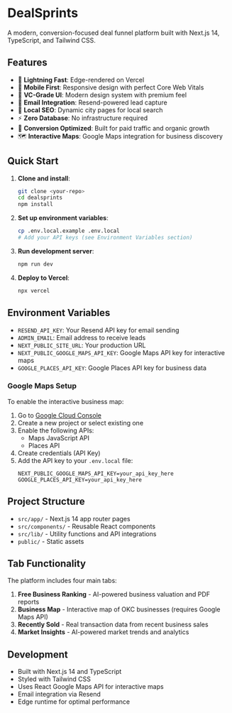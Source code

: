 # DealSprints

A modern, conversion-focused deal funnel platform built with Next.js 14, TypeScript, and Tailwind CSS.

## Features

- 🚀 **Lightning Fast**: Edge-rendered on Vercel
- 📱 **Mobile First**: Responsive design with perfect Core Web Vitals
- 🎨 **VC-Grade UI**: Modern design system with premium feel
- 📧 **Email Integration**: Resend-powered lead capture
- 🏢 **Local SEO**: Dynamic city pages for local search
- ⚡ **Zero Database**: No infrastructure required
- 🎯 **Conversion Optimized**: Built for paid traffic and organic growth
- 🗺️ **Interactive Maps**: Google Maps integration for business discovery

## Quick Start

1. **Clone and install**:
   ```bash
   git clone <your-repo>
   cd dealsprints
   npm install
   ```

2. **Set up environment variables**:
   ```bash
   cp .env.local.example .env.local
   # Add your API keys (see Environment Variables section)
   ```

3. **Run development server**:
   ```bash
   npm run dev
   ```

4. **Deploy to Vercel**:
   ```bash
   npx vercel
   ```

## Environment Variables

- `RESEND_API_KEY`: Your Resend API key for email sending
- `ADMIN_EMAIL`: Email address to receive leads
- `NEXT_PUBLIC_SITE_URL`: Your production URL
- `NEXT_PUBLIC_GOOGLE_MAPS_API_KEY`: Google Maps API key for interactive maps
- `GOOGLE_PLACES_API_KEY`: Google Places API key for business data

### Google Maps Setup

To enable the interactive business map:

1. Go to [Google Cloud Console](https://console.cloud.google.com/)
2. Create a new project or select existing one
3. Enable the following APIs:
   - Maps JavaScript API
   - Places API
4. Create credentials (API Key)
5. Add the API key to your `.env.local` file:
   ```
   NEXT_PUBLIC_GOOGLE_MAPS_API_KEY=your_api_key_here
   GOOGLE_PLACES_API_KEY=your_api_key_here
   ```

## Project Structure

- `src/app/` - Next.js 14 app router pages
- `src/components/` - Reusable React components
- `src/lib/` - Utility functions and API integrations
- `public/` - Static assets

## Tab Functionality

The platform includes four main tabs:

1. **Free Business Ranking** - AI-powered business valuation and PDF reports
2. **Business Map** - Interactive map of OKC businesses (requires Google Maps API)
3. **Recently Sold** - Real transaction data from recent business sales
4. **Market Insights** - AI-powered market trends and analytics

## Development

- Built with Next.js 14 and TypeScript
- Styled with Tailwind CSS
- Uses React Google Maps API for interactive maps
- Email integration via Resend
- Edge runtime for optimal performance



